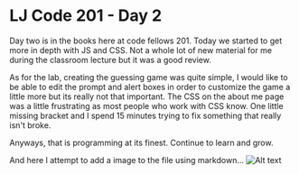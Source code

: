 # LJ Code 201 - Day 2

Day two is in the books here at code fellows 201.  Today we started to get more
in depth with JS and CSS. Not a whole lot of new material for me during the classroom
lecture but it was a good review.

As for the lab, creating the guessing game was quite simple, I would like to
be able to edit the prompt and alert boxes in order to customize the game a little
more but its really not that important.  The CSS on the about me page was a little
frustrating as most people who work with CSS know.  One little missing bracket and
I spend 15 minutes trying to fix something that really isn't broke.

Anyways, that is programming at its finest.  Continue to learn and grow.

And here I attempt to add a image to the file using markdown...
![Alt text](http://1.bp.blogspot.com/-FFKyH-P0IpM/U1jYYYbsAEI/AAAAAAAAHk4/1-qtTETRYFM/s1600/Solving+Bugs.jpg)

